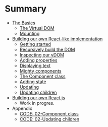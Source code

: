 # Summary

* [The Basics](01-basics/README.md)
    * [The Virtual DOM](01-basics/01-virtual-dom.md)
    * [Mounting](01-basics/02-mounting.md)
* [Building our own React-like implementation](02-building_basic_vdom/README.md)
    * [Getting started](02-building_basic_vdom/01-getting-started.md)
    * [Recursively build the DOM](02-building_basic_vdom/02-recursively-build-dom.md)
    * [Inspecting our vDOM](02-building_basic_vdom/03-inspecting-our-vdom.md)
    * [Adding properties](02-building_basic_vdom/04-adding-props.md)
    * [Displaying text](02-building_basic_vdom/05-displaying-text.md)
    * [Mighty components](02-building_basic_vdom/06-mighty-components.md)
    * [The Component class](02-building_basic_vdom/07-component-class.md)
    * [Adding state](02-building_basic_vdom/08-adding_state.md)
    * [Updating](02-building_basic_vdom/09-updating.md)
    * [Updating children](02-building_basic_vdom/10-updating-children.md)
* [Building our own React.js](03-react/01-getting-started.md)
    * Work in progres.
* Appendix
    * [CODE: 02-Component class](appendix/02-code_component_class.md)
    * [CODE: 02-Updating children](appendix/02-code_complete_10.md)